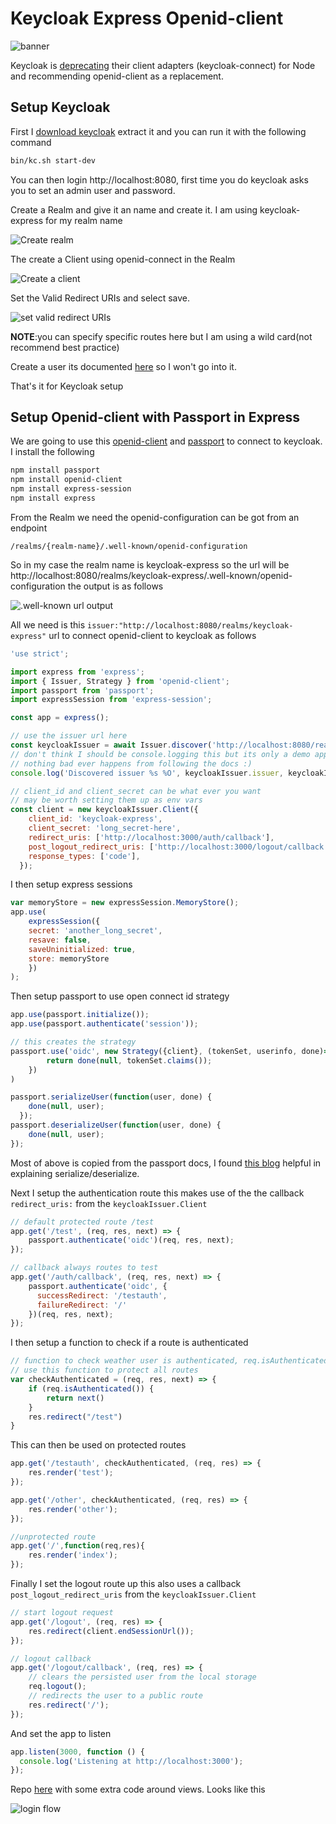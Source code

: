 
# Keycloak Express Openid-client

![banner](https://dev-to-uploads.s3.amazonaws.com/uploads/articles/kd6paztfgofophghmtpy.png)

Keycloak is [deprecating](https://www.keycloak.org/2022/02/adapter-deprecation) their client adapters (keycloak-connect) for Node and recommending openid-client as a replacement.

## Setup Keycloak
First I [download keycloak](https://www.keycloak.org/downloads) extract it and you can run it with the following command
```bash
bin/kc.sh start-dev
```
You can then login http://localhost:8080, first time you do keycloak asks you to set an admin user and password. 

Create a Realm and give it an name and create it. I am using keycloak-express for my realm name

![Create realm](https://dev-to-uploads.s3.amazonaws.com/uploads/articles/e0erj948wmmrbng0v14l.gif)

The create a Client using openid-connect in the Realm

![Create a client](https://dev-to-uploads.s3.amazonaws.com/uploads/articles/wctbp51o639k3hgu16q0.gif)

Set the Valid Redirect URIs and select save. 

![set valid redirect URIs](https://dev-to-uploads.s3.amazonaws.com/uploads/articles/07crr8q4tmtovxodehgq.gif)

**NOTE**:you can specify specific routes here but I am using a wild card(not recommend best practice)

Create a user its documented [here](https://www.keycloak.org/docs/latest/server_admin/index.html#proc-creating-user_server_administration_guide) so I won't go into it.

That's it for Keycloak setup 

## Setup Openid-client with Passport in Express

We are going to use this [openid-client](https://www.npmjs.com/package/openid-client) and [passport](https://www.npmjs.com/package/passport) to connect to keycloak. I install the following
```bash
npm install passport
npm install openid-client
npm install express-session
npm install express
```

From the Realm we need the openid-configuration can be got from an endpoint 
```
/realms/{realm-name}/.well-known/openid-configuration
```
So in my case the realm name is keycloak-express so the url will be http://localhost:8080/realms/keycloak-express/.well-known/openid-configuration the output is as follows

![.well-known url output](https://dev-to-uploads.s3.amazonaws.com/uploads/articles/ruaxgvsvycdhubwhm7b1.png)

All we need is this `issuer:"http://localhost:8080/realms/keycloak-express"` url to connect openid-client to keycloak as follows

```js
'use strict';

import express from 'express';
import { Issuer, Strategy } from 'openid-client';
import passport from 'passport';
import expressSession from 'express-session';

const app = express();

// use the issuer url here
const keycloakIssuer = await Issuer.discover('http://localhost:8080/realms/keycloak-express')
// don't think I should be console.logging this but its only a demo app
// nothing bad ever happens from following the docs :)
console.log('Discovered issuer %s %O', keycloakIssuer.issuer, keycloakIssuer.metadata);

// client_id and client_secret can be what ever you want
// may be worth setting them up as env vars 
const client = new keycloakIssuer.Client({
    client_id: 'keycloak-express',
    client_secret: 'long_secret-here',
    redirect_uris: ['http://localhost:3000/auth/callback'],
    post_logout_redirect_uris: ['http://localhost:3000/logout/callback'],
    response_types: ['code'],
  });
```

I then setup express sessions
```js
var memoryStore = new expressSession.MemoryStore();
app.use(
    expressSession({
    secret: 'another_long_secret',
    resave: false,
    saveUninitialized: true,
    store: memoryStore
    })
);
```

Then setup passport to use open connect id strategy 
```js
app.use(passport.initialize());
app.use(passport.authenticate('session'));

// this creates the strategy
passport.use('oidc', new Strategy({client}, (tokenSet, userinfo, done)=>{
        return done(null, tokenSet.claims());
    })
)

passport.serializeUser(function(user, done) {
    done(null, user);
  });
passport.deserializeUser(function(user, done) {
    done(null, user);
});
```
Most of above is copied from the passport docs, I found [this blog](https://medium.com/@prashantramnyc/node-js-with-passport-authentication-simplified-76ca65ee91e5) helpful in explaining serialize/deserialize.

Next I setup the authentication route this makes use of the the callback `redirect_uris:` from the `keycloakIssuer.Client`

```js
// default protected route /test
app.get('/test', (req, res, next) => {
    passport.authenticate('oidc')(req, res, next);
});

// callback always routes to test 
app.get('/auth/callback', (req, res, next) => {
    passport.authenticate('oidc', {
      successRedirect: '/testauth',
      failureRedirect: '/'
    })(req, res, next);
});
```

I then setup a function to check if a route is authenticated
```js
// function to check weather user is authenticated, req.isAuthenticated is populated by password.js
// use this function to protect all routes
var checkAuthenticated = (req, res, next) => {
    if (req.isAuthenticated()) { 
        return next() 
    }
    res.redirect("/test")
}
```

This can then be used on protected routes
```js
app.get('/testauth', checkAuthenticated, (req, res) => {
    res.render('test');
});

app.get('/other', checkAuthenticated, (req, res) => {
    res.render('other');
});

//unprotected route
app.get('/',function(req,res){
    res.render('index');
});
```

Finally I set the logout route up this also uses a callback `post_logout_redirect_uris` from the `keycloakIssuer.Client`

```js
// start logout request
app.get('/logout', (req, res) => {
    res.redirect(client.endSessionUrl());
});

// logout callback
app.get('/logout/callback', (req, res) => {
    // clears the persisted user from the local storage
    req.logout();
    // redirects the user to a public route
    res.redirect('/');
});
```

And set the app to listen
```js
app.listen(3000, function () {
  console.log('Listening at http://localhost:3000');
});
```

Repo [here](https://github.com/austincunningham/keycloak-express-openid-client) with some extra code around views. Looks like this

![login flow](https://dev-to-uploads.s3.amazonaws.com/uploads/articles/auslqsikfxvsfvkp1lz4.gif)











